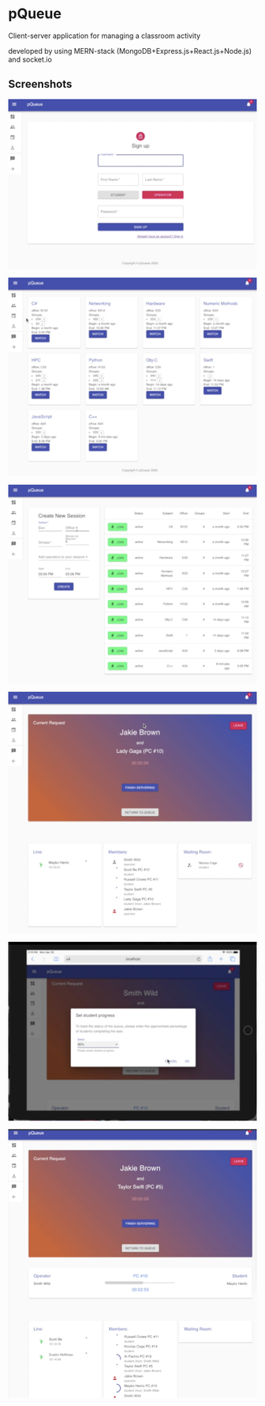 pQueue
==========

Сlient-server application for managing a classroom activity

developed by using MERN-stack (MongoDB+Express.js+React.js+Node.js) and socket.io

## Screenshots

![Sing up](./screenshoots/1.png)

![Today](./screenshoots/2.png)

![New session](./screenshoots/3.png)

![Session](./screenshoots/4.png)

![Session](./screenshoots/5.png)

![Session](./screenshoots/6.png)
